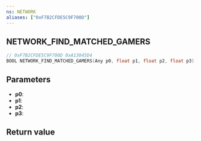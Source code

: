 ```yaml
---
ns: NETWORK
aliases: ["0xF7B2CFDE5C9F700D"]
---
```

## NETWORK_FIND_MATCHED_GAMERS

```c
// 0xF7B2CFDE5C9F700D 0xA13045D4
BOOL NETWORK_FIND_MATCHED_GAMERS(Any p0, float p1, float p2, float p3);
```


## Parameters
* **p0**: 
* **p1**: 
* **p2**: 
* **p3**: 

## Return value
